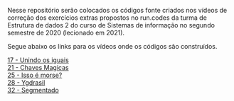 Nesse repositório serão colocados os códigos fonte criados nos vídeos de correção dos exercícios extras propostos no run.codes da turma de Estrutura de dados 2 do curso de Sistemas de informação no segundo semestre de 2020 (lecionado em 2021).

Segue abaixo os links para os vídeos onde os códigos são construídos.

<a href='https://youtu.be/H7dRaPIk060'>17 - Unindo os iguais</a><br>
<a href='https://youtu.be/7hZWDPyf30U'>21 - Chaves Magicas</a><br>
<a href='https://youtu.be/UrVObldAGLE'>25 - Isso é morse?</a><br>
<a href='https://youtu.be/rOhfQNGPpzI'>28 - Ygdrasil</a><br>
<a href='https://youtu.be/t6yjNl-M-GU'>32 - Segmentado</a><br>
